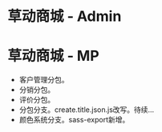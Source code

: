 # 草动商城 - Admin

# 草动商城 - MP
* 客户管理分包。
* 分销分包。
* 评价分包。
* 分包分支。create.title.json.js改写。待续...
* 颜色系统分支。sass-export新增。
